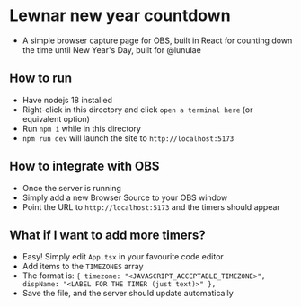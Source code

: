 # Lewnar new year countdown
- A simple browser capture page for OBS, built in React for counting down the time until New Year's Day, built for @lunulae

## How to run
- Have nodejs 18 installed
- Right-click in this directory and click `open a terminal here` (or equivalent option)
- Run `npm i` while in this directory
- `npm run dev` will launch the site to `http://localhost:5173`

## How to integrate with OBS
- Once the server is running
- Simply add a new Browser Source to your OBS window
- Point the URL to `http://localhost:5173` and the timers should appear

## What if I want to add more timers?
- Easy! Simply edit `App.tsx` in your favourite code editor
- Add items to the `TIMEZONES` array
- The format is: `{ timezone: "<JAVASCRIPT_ACCEPTABLE_TIMEZONE>", dispName: "<LABEL FOR THE TIMER (just text)>" },`
- Save the file, and the server should update automatically
